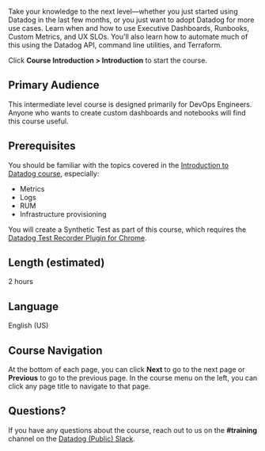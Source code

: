 Take your knowledge to the next level—whether you just started using Datadog in the last few months, or you just want to adopt Datadog for more use cases. Learn when and how to use Executive Dashboards, Runbooks, Custom Metrics, and UX SLOs. You'll also learn how to automate much of this using the Datadog API, command line utilities, and Terraform. 

Click **Course Introduction  >  Introduction** to start the course.

Primary Audience
---
This intermediate level course is designed primarily for DevOps Engineers. Anyone who wants to create custom dashboards and notebooks will find this course useful.

Prerequisites
---
You should be familiar with the topics covered in the [Introduction to Datadog course](https://datadog-staging.yourtotara.com/course/view.php?id=7), especially:

  - Metrics
  - Logs
  - RUM
  - Infrastructure provisioning

You will create a Synthetic Test as part of this course, which requires the [Datadog Test Recorder Plugin for Chrome](https://chrome.google.com/webstore/detail/datadog-test-recorder/kkbncfpddhdmkfmalecgnphegacgejoa?hl=en).

Length (estimated)
---
2 hours

Language
---
English (US)

Course Navigation
---
At the bottom of each page, you can click **Next** to go to the next page or **Previous** to go to the previous page. In the course menu on the left, you can click any page title to navigate to that page. 

Questions?
---
If you have any questions about the course, reach out to us on the **#training** channel on the [Datadog (Public) Slack](https://chat.datadoghq.com/).
